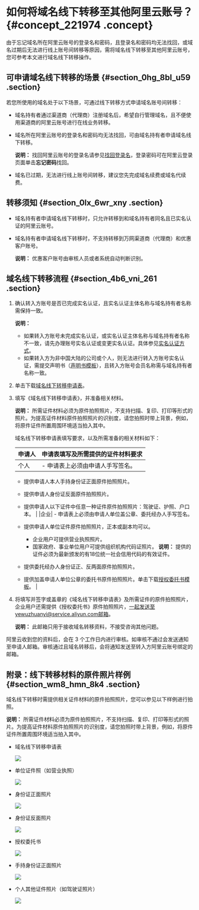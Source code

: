 # 如何将域名线下转移至其他阿里云账号？ {#concept_221974 .concept}

由于忘记域名所在阿里云账号的登录名和密码，且登录名和密码均无法找回，或域名过期后无法进行线上账号间转移等原因，需将域名线下转移至其他阿里云账号，您可参考本文进行域名线下转移操作。

## 可申请域名线下转移的场景 {#section_0hg_8bl_u59 .section}

若您所使用的域名处于以下场景，可通过线下转移方式申请域名账号间转移：

-   域名持有者通过渠道商（代理商）注册域名后，希望自行管理域名，且不便使用渠道商的阿里云账号进行在线业务转移。
-   域名所在阿里云账号的登录名和密码均无法找回，可由域名持有者申请域名线下转移。

    **说明：** 找回阿里云账号的登录名请参见[找回登录名](https://account.aliyun.com/find_loginid/findLoginId.htm)，登录密码可在阿里云登录页面单击**忘记密码**找回。

-   域名已过期，无法进行线上账号间转移，建议您先完成域名续费或域名代续费。

## 转移须知 {#section_0lx_6wr_xny .section}

-   域名持有者申请域名线下转移时，只允许转移到和域名持有者同名且已实名认证的阿里云账号。
-   域名持有者申请域名线下转移时，不支持转移到万网渠道商（代理商）和优惠客户账号。

    **说明：** 优惠客户账号由审核人员或者系统自动判断识别。


## 域名线下转移流程 {#section_4b6_vni_261 .section}

1.  确认转入方账号是否已完成实名认证，且实名认证主体名称与域名持有者名称需保持一致。

    **说明：** 

    -   如果转入方账号未完成实名认证，或实名认证主体名称与域名持有者名称不一致，请先办理账号实名认证或变更实名认证。具体参见[实名认证方式](https://help.aliyun.com/knowledge_detail/37184.html)。
    -   如果转入方为非中国大陆的公司或个人，则无法进行转入方账号实名认证，需提交声明书（[声明书模板](http://docs-aliyun.cn-hangzhou.oss.aliyun-inc.com/assets/attach/37243/cn_zh/1493371458698/%E9%A6%99%E6%B8%AF%E3%80%81%E5%9B%BD%E5%A4%96%E5%9C%B0%E5%8C%BA%E4%B8%8D%E8%83%BD%E5%AE%9E%E5%90%8D%E8%AE%A4%E8%AF%81%E5%A3%B0%E6%98%8E%E4%B9%A6.docx?spm=a2c4g.11186623.2.14.44e653e4HiUG5t&file=%E9%A6%99%E6%B8%AF%E3%80%81%E5%9B%BD%E5%A4%96%E5%9C%B0%E5%8C%BA%E4%B8%8D%E8%83%BD%E5%AE%9E%E5%90%8D%E8%AE%A4%E8%AF%81%E5%A3%B0%E6%98%8E%E4%B9%A6.docx)），且转入方账号会员名称需与域名持有者名称一致。
2.  单击下载[域名线下转移申请表](http://docs-aliyun.cn-hangzhou.oss.aliyun-inc.com/assets/attach/37243/cn_zh/1493371087552/%E5%9F%9F%E5%90%8D%E7%BA%BF%E4%B8%8B%E8%BD%AC%E7%A7%BB%E7%94%B3%E8%AF%B7%E8%A1%A8.doc?spm=a2c4g.11186623.2.11.44e653e4HiUG5t&file=%E5%9F%9F%E5%90%8D%E7%BA%BF%E4%B8%8B%E8%BD%AC%E7%A7%BB%E7%94%B3%E8%AF%B7%E8%A1%A8.doc)。
3.  填写《域名线下转移申请表》，并准备相关材料。

    **说明：** 所需证件材料必须为原件拍照照片，不支持扫描、复印、打印等形式的照片。为提高证件材料原件拍照照片的识别度，请您拍照时带上背景，例如，将原件证件所置周围环境适当拍入其中。

    域名线下转移申请表填写要求，以及所需准备的相关材料如下：

    |申请人|申请表填写及所需提供的证件材料要求|
    |---|-----------------|
    |个人|     -   申请表上必须由申请人手写签名。
    -   提供申请人本人手持身份证正面原件拍照照片。
    -   提供申请人身份证反面原件拍照照片。
    -   提供申请人以下证件中任意一种证件原件拍照照片：驾驶证、护照、户口本。
 |
    |企业|     -   申请表上必须由申请人单位盖公章、委托经办人手写签名。
    -   提供申请人单位证件原件拍照照片，正本或副本均可以。

        -   企业用户可提供营业执照照片。
        -   国家政府、事业单位用户可提供组织机构代码证照片。
**说明：** 提供的证件必须为最新颁发的有18位统一社会信用代码的有效证件。

    -   提供委托经办人身份证正、反两面原件拍照照片。
    -   提供加盖申请人单位公章的委托书原件拍照照片。单击下载[授权委托书模板](http://docs-aliyun.cn-hangzhou.oss.aliyun-inc.com/assets/attach/37243/cn_zh/1493371385230/%E6%8E%88%E6%9D%83%E5%A7%94%E6%89%98%E4%B9%A6.docx?spm=a2c4g.11186623.2.12.44e653e4HiUG5t&file=%E6%8E%88%E6%9D%83%E5%A7%94%E6%89%98%E4%B9%A6.docx)。
 |

4.  将填写并签字或盖章的《域名线下转移申请表》及所需证件的原件拍照照片，企业用户还需提供《授权委托书》原件拍照照片，一起发送至yewuzhuanyi@service.aliyun.com邮箱。

    **说明：** 此邮箱只用于接收域名转移资料，不接受咨询其他问题。


阿里云收到您的资料后，会在 3 个工作日内进行审核。如审核不通过会发送通知至申请人邮箱。审核通过且域名转移后，会将通知发送至转入方阿里云账号绑定的邮箱。

## 附录：线下转移材料的原件照片样例 {#section_wm8_hmn_8k4 .section}

域名线下转移时需提供相关证件材料的原件拍照照片，您可以参见以下样例进行拍照。

**说明：** 所需证件材料必须为原件拍照照片，不支持扫描、复印、打印等形式的照片。为提高证件材料原件拍照照片的识别度，请您拍照时带上背景，例如，将原件证件所置周围环境适当拍入其中。

-   域名线下转移申请表

    ![](http://static-aliyun-doc.oss-cn-hangzhou.aliyuncs.com/assets/img/189298/155714166745929_zh-CN.png)

-   单位证件照（如营业执照）

    ![](http://static-aliyun-doc.oss-cn-hangzhou.aliyuncs.com/assets/img/189298/155714166745930_zh-CN.png)

-   身份证正面照片

    ![](http://static-aliyun-doc.oss-cn-hangzhou.aliyuncs.com/assets/img/189298/155714166745932_zh-CN.png)

-   身份证反面照片

    ![](http://static-aliyun-doc.oss-cn-hangzhou.aliyuncs.com/assets/img/189298/155714166845933_zh-CN.png)

-   授权委托书

    ![](http://static-aliyun-doc.oss-cn-hangzhou.aliyuncs.com/assets/img/189298/155714166845940_zh-CN.png)

-   手持身份证正面照片

    ![](http://static-aliyun-doc.oss-cn-hangzhou.aliyuncs.com/assets/img/189298/155714166845941_zh-CN.png)

-   个人其他证件照片（如驾驶证照片）

    ![](http://static-aliyun-doc.oss-cn-hangzhou.aliyuncs.com/assets/img/189298/155714166845942_zh-CN.png)


